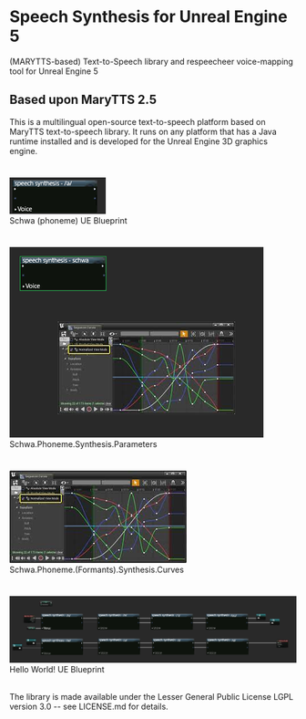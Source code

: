 # Speech Synthesis for Unreal Engine 5
(MARYTTS-based) Text-to-Speech library and respeecheer voice-mapping tool for Unreal Engine 5

## Based upon MaryTTS 2.5

This is a multilingual open-source text-to-speech platform based on MaryTTS text-to-speech library. It runs on any platform that has a Java runtime installed and is developed for the Unreal Engine 3D graphics engine.

<img title='Schwa (phoneme) UE Blueprint' style='margin-top:24px;' alt='Schwa (phoneme) UE Blueprint' src='IMG/Schwa.Phoneme.BP.PNG'/><br>
<span>Schwa (phoneme) UE Blueprint</span>

<img title='Schwa.Phoneme.Synthesis.Parameters' style='margin-top:24px;' alt='Schwa.Phoneme.Synthesis.Parameters' src='IMG/Phoneme.Synthesis.Parameters.Screen.BP.png'/><br>
<span>Schwa.Phoneme.Synthesis.Parameters</span>

<img title='Schwa.Phoneme.(Formants).Synthesis.Curves' style='margin-top:24px;' alt='Schwa.Phoneme.(Formants).Synthesis.Curves' src='IMG/Phoneme.(Formants).Synthesis.Curves.Screen.PNG'/><br>
<span>Schwa.Phoneme.(Formants).Synthesis.Curves</span>

<img title='Hello World!' style='margin-top:24px;' alt='Hello World! (Blueprint)' src='IMG/Hello.World.2.BP.2023.png'/><br>
<span>Hello World! UE Blueprint</span><br><br>

The library is made available under the Lesser General Public License LGPL version 3.0 -- see LICENSE.md for details.
